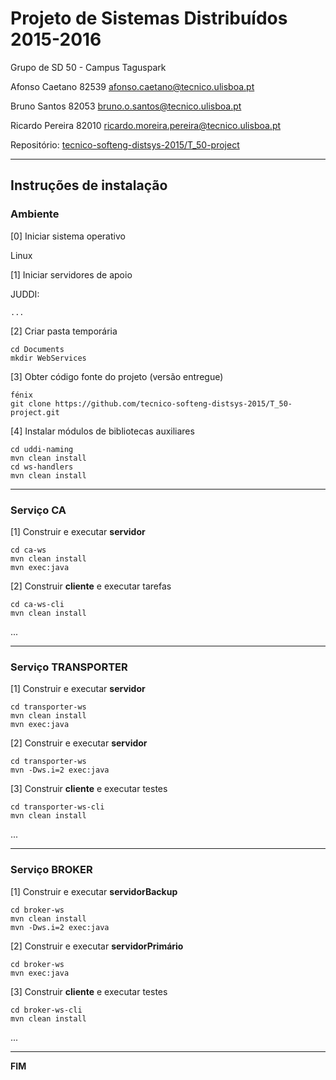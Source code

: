 # Projeto de Sistemas Distribuídos 2015-2016 #

Grupo de SD 50 - Campus Taguspark

Afonso Caetano 82539 afonso.caetano@tecnico.ulisboa.pt

Bruno Santos 82053 bruno.o.santos@tecnico.ulisboa.pt

Ricardo Pereira 82010 ricardo.moreira.pereira@tecnico.ulisboa.pt


Repositório:
[tecnico-softeng-distsys-2015/T_50-project](https://github.com/tecnico-softeng-distsys-2015/T_50-project/)

-------------------------------------------------------------------------------

## Instruções de instalação


### Ambiente

[0] Iniciar sistema operativo

Linux

[1] Iniciar servidores de apoio

JUDDI:
```
...
```


[2] Criar pasta temporária

```
cd Documents
mkdir WebServices
```


[3] Obter código fonte do projeto (versão entregue)

```
fénix
git clone https://github.com/tecnico-softeng-distsys-2015/T_50-project.git
```



[4] Instalar módulos de bibliotecas auxiliares

```
cd uddi-naming
mvn clean install
cd ws-handlers
mvn clean install
```

-------------------------------------------------------------------------------

### Serviço CA

[1] Construir e executar **servidor**

```
cd ca-ws
mvn clean install
mvn exec:java
```

[2] Construir **cliente** e executar tarefas

```
cd ca-ws-cli
mvn clean install
```

...


-------------------------------------------------------------------------------

### Serviço TRANSPORTER

[1] Construir e executar **servidor**

```
cd transporter-ws
mvn clean install
mvn exec:java
```

[2] Construir e executar **servidor**

```
cd transporter-ws
mvn -Dws.i=2 exec:java
```

[3] Construir **cliente** e executar testes

```
cd transporter-ws-cli
mvn clean install
```

...


-------------------------------------------------------------------------------

### Serviço BROKER

[1] Construir e executar **servidorBackup**

```
cd broker-ws
mvn clean install
mvn -Dws.i=2 exec:java
```

[2] Construir e executar **servidorPrimário**

```
cd broker-ws
mvn exec:java
```


[3] Construir **cliente** e executar testes

```
cd broker-ws-cli
mvn clean install
```

...

-------------------------------------------------------------------------------
**FIM**
